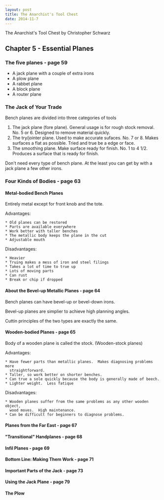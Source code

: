 ```yaml
---
layout: post
title: The Anarchist's Tool Chest
date: 2014-11-7
---
```


The Anarchist's Tool Chest
  by Christopher Schwarz

## Chapter 5 - Essential Planes

### The five planes - page 59
  * A jack plane with a couple of extra irons
  * A plow plane
  * A rabbet plane
  * A block plane
  * A router plane

### The Jack of Your Trade

Bench planes are divided into three categories of tools
   1) The jack plane (fore plane).  General usage is for rough stock removal.  No. 5 or 6.
      Designed to remove material quickly.
   2) The try/jointer plane.  Used to make accurate sufaces.  No. 7 or 8.
      Makes surfaces a flat as possible.  Tried and true be a edge or face.
   3) The smoothing plane.  Make surface ready for finish.  No. 1 to 4 1/2.
      Produces a surface that is ready for finish.

Don't need every type of bench plane.  At the least you can get by with a jack
plane a few other irons.

### Four Kinds of Bodies - page 63

####  Metal-bodied Bench Planes
Entirely metal except for front knob and the tote.

  Advantages:

    * Old planes can be restored
    * Parts are available everywhere
    * Work better with taller benches
    * The metallic body keeps the plane in the cut
    * Adjustable mouth

  Disadvantages:

    * Heavier
    * Truing makes a mess of iron and steel filings
    * Takes a lot of time to true up
    * Lots of moving parts
    * Can rust
    * Break or chip if dropped

#### About the Bevel-up Metallic Planes - page 64

Bench planes can have bevel-up or bevel-down irons.

Bevel-up planes are simplier to achieve high planning angles.

Cuttin principles of the two types are exactly the same.

#### Wooden-bodied Planes - page 65

Body of a wooden plane is called the stock. (Wooden-stock planes)

  Advantages:

    * Have fewer parts than metallic planes.  Makes diagnosing problems more
      straightforward.
    * Taller, so work better on shorter benches.
    * Can true a sole quickly because the body is generally made of beech.
    * Lighter weight.  Less fatique

  Disadvantages:

    * Wooden planes suffer from the same problems as any other wooden object,
      wood moves.  High maintenance.
    * Can be difficult for beginners to diagnose problems.

#### Planes from the Far East - page 67

#### "Transitional" Handplanes - page 68

#### Infil Planes - page 69

#### Bottom Line: Making Them Work - page 71

#### Important Parts of the Jack - page 73

#### Using the Jack Plane - page 79


#### The Plow


